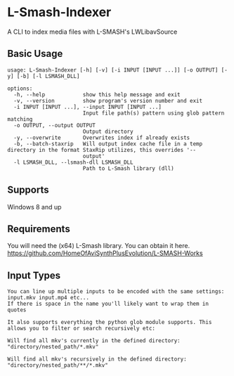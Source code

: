 # L-Smash-Indexer

A CLI to index media files with L-SMASH's LWLibavSource

## Basic Usage

```
usage: L-Smash-Indexer [-h] [-v] [-i INPUT [INPUT ...]] [-o OUTPUT] [-y] [-b] [-l LSMASH_DLL]

options:
  -h, --help            show this help message and exit
  -v, --version         show program's version number and exit
  -i INPUT [INPUT ...], --input INPUT [INPUT ...]
                        Input file path(s) pattern using glob pattern matching
  -o OUTPUT, --output OUTPUT
                        Output directory
  -y, --overwrite       Overwrites index if already exists
  -b, --batch-staxrip   Will output index cache file in a temp directory in the format StaxRip utilizes, this overrides '--
                        output'
  -l LSMASH_DLL, --lsmash-dll LSMASH_DLL
                        Path to L-Smash library (dll)
```

## Supports

Windows 8 and up

## Requirements

You will need the (x64) L-Smash library. You can obtain it here.
https://github.com/HomeOfAviSynthPlusEvolution/L-SMASH-Works

## Input Types

```
You can line up multiple inputs to be encoded with the same settings:
input.mkv input.mp4 etc...
If there is space in the name you'll likely want to wrap them in quotes

It also supports everything the python glob module supports. This allows you to filter or search recursively etc:

Will find all mkv's currently in the defined directory:
"directory/nested_path/*.mkv"

Will find all mkv's recursively in the defined directory:
"directory/nested_path/**/*.mkv"

```
